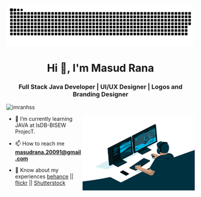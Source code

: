 ![logo](https://github.com/imranhss/imranhss/blob/main/github-contribution-grid-snake-dark.svg)
<h1 align="center">Hi 👋, I'm Masud Rana</h1>
<h3 align="center">Full Stack Java Developer | UI/UX Designer | Logos and Branding Designer</h3>

<p align="left"> <img src="https://komarev.com/ghpvc/?username=imranhss&label=Profile%20views&color=0e75b6&style=flat" alt="imranhss" /> </p>

<img src="https://raw.githubusercontent.com/imranhss/imranhss/main/giphy.gif" alt="coding" align="right" width="300px" height="200">

- 🔭 I’m currently learning JAVA at IsDB-BISEW ProjecT.

- 📫 How to reach me **masudrana.20091@gmail.com**

- 📄 Know about my experiences [behance](https://www.behance.net/masudrana61) || [flickr](https://www.flickr.com/photos/159680014@N06/albums/) || [Shutterstock](https://www.shutterstock.com/g/Masud91?rid=255223363)

<!--
**masudrana53/masudrana53** is a ✨ _special_ ✨ repository because its `README.md` (this file) appears on your GitHub profile.

Here are some ideas to get you started:

- 🔭 I’m currently working on ...
- 🌱 I’m currently learning ...
- 👯 I’m looking to collaborate on ...
- 🤔 I’m looking for help with ...
- 💬 Ask me about ...
- 📫 How to reach me: ...
- 😄 Pronouns: ...
- ⚡ Fun fact: ...
-->
